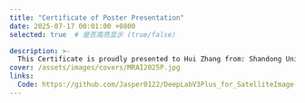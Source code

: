 ```yaml
---
title: "Certificate of Poster Presentation"
date: 2025-07-17 00:01:00 +0800
selected: true  # 是否高亮显示 (true/false)

description: >-
  This Certificate is proudly presented to Hui Zhang from: Shandong University. This is to certify that the scholar has participated in the 2025 International Conference onMechatronics, Robotics, and Artificial Intelligence (MRAI 2025)on June 19-21. 2025 inJinan,China.
cover: /assets/images/covers/MRAI2025P.jpg
links:
  Code: https://github.com/Jasper0122/DeepLabV3Plus_for_SatelliteImage-OpenEarthMap-
---
```



